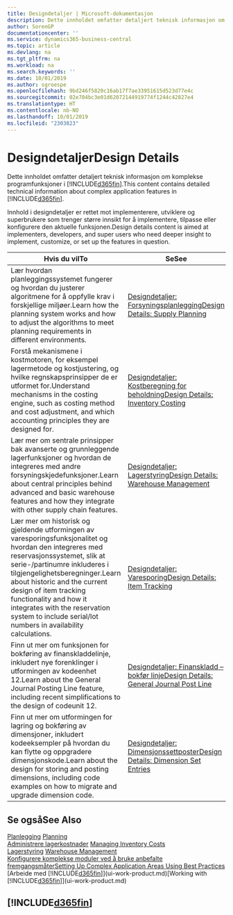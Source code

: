 ```yaml
---
title: Designdetaljer | Microsoft-dokumentasjon
description: Dette innholdet omfatter detaljert teknisk informasjon om komplekse programfunksjoner i Business Central.
author: SorenGP
documentationcenter: ''
ms.service: dynamics365-business-central
ms.topic: article
ms.devlang: na
ms.tgt_pltfrm: na
ms.workload: na
ms.search.keywords: ''
ms.date: 10/01/2019
ms.author: sgroespe
ms.openlocfilehash: 9bd246f5820c16ab17f7ae33951615d523d77e4c
ms.sourcegitcommit: 02e704bc3e01d62072144919774f1244c42827e4
ms.translationtype: HT
ms.contentlocale: nb-NO
ms.lasthandoff: 10/01/2019
ms.locfileid: "2303823"
---
```

# <a name="design-details"></a><span data-ttu-id="0fe10-103">Designdetaljer</span><span class="sxs-lookup"><span data-stu-id="0fe10-103">Design Details</span></span>
<span data-ttu-id="0fe10-104">Dette innholdet omfatter detaljert teknisk informasjon om komplekse programfunksjoner i [!INCLUDE[d365fin](includes/d365fin_md.md)].</span><span class="sxs-lookup"><span data-stu-id="0fe10-104">This content contains detailed technical information about complex application features in [!INCLUDE[d365fin](includes/d365fin_md.md)].</span></span>  

 <span data-ttu-id="0fe10-105">Innhold i designdetaljer er rettet mot implementerere, utviklere og superbrukere som trenger større innsikt for å implementere, tilpasse eller konfigurere den aktuelle funksjonen.</span><span class="sxs-lookup"><span data-stu-id="0fe10-105">Design details content is aimed at implementers, developers, and super users who need deeper insight to implement, customize, or set up the features in question.</span></span>  

|<span data-ttu-id="0fe10-106">**Hvis du vil**</span><span class="sxs-lookup"><span data-stu-id="0fe10-106">**To**</span></span>|<span data-ttu-id="0fe10-107">**Se**</span><span class="sxs-lookup"><span data-stu-id="0fe10-107">**See**</span></span>|  
|------------|-------------|  
|<span data-ttu-id="0fe10-108">Lær hvordan planleggingssystemet fungerer og hvordan du justerer algoritmene for å oppfylle krav i forskjellige miljøer.</span><span class="sxs-lookup"><span data-stu-id="0fe10-108">Learn how the planning system works and how to adjust the algorithms to meet planning requirements in different environments.</span></span>|[<span data-ttu-id="0fe10-109">Designdetaljer: Forsyningsplanlegging</span><span class="sxs-lookup"><span data-stu-id="0fe10-109">Design Details: Supply Planning</span></span>](design-details-supply-planning.md)|  
|<span data-ttu-id="0fe10-110">Forstå mekanismene i kostmotoren, for eksempel lagermetode og kostjustering, og hvilke regnskapsprinsipper de er utformet for.</span><span class="sxs-lookup"><span data-stu-id="0fe10-110">Understand mechanisms in the costing engine, such as costing method and cost adjustment, and which accounting principles they are designed for.</span></span>|[<span data-ttu-id="0fe10-111">Designdetaljer: Kostberegning for beholdning</span><span class="sxs-lookup"><span data-stu-id="0fe10-111">Design Details: Inventory Costing</span></span>](design-details-inventory-costing.md)|  
|<span data-ttu-id="0fe10-112">Lær mer om sentrale prinsipper bak avanserte og grunnleggende lagerfunksjoner og hvordan de integreres med andre forsyningskjedefunksjoner.</span><span class="sxs-lookup"><span data-stu-id="0fe10-112">Learn about central principles behind advanced and basic warehouse features and how they integrate with other supply chain features.</span></span>|[<span data-ttu-id="0fe10-113">Designdetaljer: Lagerstyring</span><span class="sxs-lookup"><span data-stu-id="0fe10-113">Design Details: Warehouse Management</span></span>](design-details-warehouse-management.md)|  
|<span data-ttu-id="0fe10-114">Lær mer om historisk og gjeldende utformingen av varesporingsfunksjonalitet og hvordan den integreres med reservasjonssystemet, slik at serie-/partinumre inkluderes i tilgjengelighetsberegninger.</span><span class="sxs-lookup"><span data-stu-id="0fe10-114">Learn about historic and the current design of item tracking functionality and how it integrates with the reservation system to include serial/lot numbers in availability calculations.</span></span>|[<span data-ttu-id="0fe10-115">Designdetaljer: Varesporing</span><span class="sxs-lookup"><span data-stu-id="0fe10-115">Design Details: Item Tracking</span></span>](design-details-item-tracking.md)|  
|<span data-ttu-id="0fe10-116">Finn ut mer om funksjonen for bokføring av finanskladdelinje, inkludert nye forenklinger i utformingen av kodeenhet 12.</span><span class="sxs-lookup"><span data-stu-id="0fe10-116">Learn about the General Journal Posting Line feature, including recent simplifications to the design of codeunit 12.</span></span>|[<span data-ttu-id="0fe10-117">Designdetaljer: Finanskladd – bokfør linje</span><span class="sxs-lookup"><span data-stu-id="0fe10-117">Design Details: General Journal Post Line</span></span>](design-details-general-journal-post-line.md)|
|<span data-ttu-id="0fe10-118">Finn ut mer om utformingen for lagring og bokføring av dimensjoner, inkludert kodeeksempler på hvordan du kan flytte og oppgradere dimensjonskode.</span><span class="sxs-lookup"><span data-stu-id="0fe10-118">Learn about the design for storing and posting dimensions, including code examples on how to migrate and upgrade dimension code.</span></span>|[<span data-ttu-id="0fe10-119">Designdetaljer: Dimensjonssettposter</span><span class="sxs-lookup"><span data-stu-id="0fe10-119">Design Details: Dimension Set Entries</span></span>](design-details-dimension-set-entries.md)| 

## <a name="see-also"></a><span data-ttu-id="0fe10-120">Se også</span><span class="sxs-lookup"><span data-stu-id="0fe10-120">See Also</span></span>  
 <span data-ttu-id="0fe10-121">[Planlegging](production-planning.md) </span><span class="sxs-lookup"><span data-stu-id="0fe10-121">[Planning](production-planning.md) </span></span>  
 <span data-ttu-id="0fe10-122">[Administrere lagerkostnader](finance-manage-inventory-costs.md) </span><span class="sxs-lookup"><span data-stu-id="0fe10-122">[Managing Inventory Costs](finance-manage-inventory-costs.md) </span></span>  
 <span data-ttu-id="0fe10-123">[Lagerstyring](warehouse-manage-warehouse.md) </span><span class="sxs-lookup"><span data-stu-id="0fe10-123">[Warehouse Management](warehouse-manage-warehouse.md) </span></span>  
 [<span data-ttu-id="0fe10-124">Konfigurere komplekse moduler ved å bruke anbefalte fremgangsmåter</span><span class="sxs-lookup"><span data-stu-id="0fe10-124">Setting Up Complex Application Areas Using Best Practices</span></span>](set-up-complex-application-areas-using-best-practices.md)  
 <span data-ttu-id="0fe10-125">[Arbeide med [!INCLUDE[d365fin](includes/d365fin_md.md)]](ui-work-product.md)</span><span class="sxs-lookup"><span data-stu-id="0fe10-125">[Working with [!INCLUDE[d365fin](includes/d365fin_md.md)]](ui-work-product.md)</span></span>

 ## [!INCLUDE[d365fin](includes/free_trial_md.md)]  
